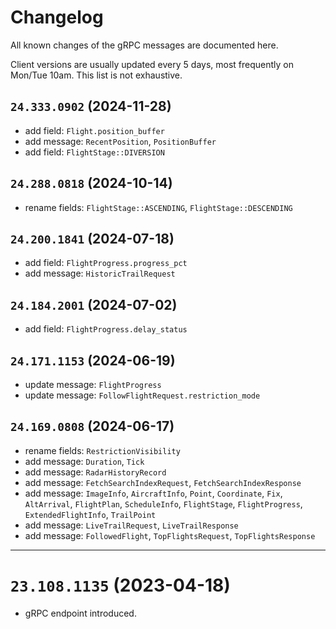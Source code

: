 # Changelog

All known changes of the gRPC messages are documented here.

Client versions are usually updated every 5 days, most frequently on Mon/Tue 10am. This list is not exhaustive.

## `24.333.0902` (2024-11-28)

- add field: `Flight.position_buffer`
- add message: `RecentPosition`, `PositionBuffer`
- add field: `FlightStage::DIVERSION`

## `24.288.0818` (2024-10-14)
- rename fields: `FlightStage::ASCENDING`, `FlightStage::DESCENDING`

## `24.200.1841` (2024-07-18)
- add field: `FlightProgress.progress_pct`
- add message: `HistoricTrailRequest`

## `24.184.2001` (2024-07-02)
- add field: `FlightProgress.delay_status`

## `24.171.1153` (2024-06-19)
- update message: `FlightProgress`
- update message: `FollowFlightRequest.restriction_mode`

## `24.169.0808` (2024-06-17)

- rename fields: `RestrictionVisibility`
- add message: `Duration`, `Tick`
- add message: `RadarHistoryRecord`
- add message: `FetchSearchIndexRequest`, `FetchSearchIndexResponse`
- add message: `ImageInfo`, `AircraftInfo`, `Point`, `Coordinate`, `Fix`, `AltArrival`, `FlightPlan`, `ScheduleInfo`, `FlightStage`, `FlightProgress`, `ExtendedFlightInfo`, `TrailPoint`
- add message: `LiveTrailRequest`, `LiveTrailResponse`
- add message: `FollowedFlight`, `TopFlightsRequest`, `TopFlightsResponse`

___

# `23.108.1135` (2023-04-18)

- gRPC endpoint introduced.

